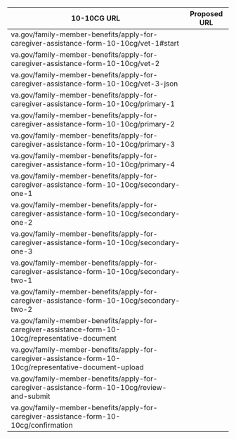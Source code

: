 |10-10CG URL| Proposed URL|
|----------------|----------------------|
|va.gov/family-member-benefits/apply-for-caregiver-assistance-form-10-10cg/vet-1#start| |
|va.gov/family-member-benefits/apply-for-caregiver-assistance-form-10-10cg/vet-2| |
|va.gov/family-member-benefits/apply-for-caregiver-assistance-form-10-10cg/vet-3-json| |
|va.gov/family-member-benefits/apply-for-caregiver-assistance-form-10-10cg/primary-1| |
|va.gov/family-member-benefits/apply-for-caregiver-assistance-form-10-10cg/primary-2| |
|va.gov/family-member-benefits/apply-for-caregiver-assistance-form-10-10cg/primary-3| |
|va.gov/family-member-benefits/apply-for-caregiver-assistance-form-10-10cg/primary-4| |
|va.gov/family-member-benefits/apply-for-caregiver-assistance-form-10-10cg/secondary-one-1| |
|va.gov/family-member-benefits/apply-for-caregiver-assistance-form-10-10cg/secondary-one-2| |
|va.gov/family-member-benefits/apply-for-caregiver-assistance-form-10-10cg/secondary-one-3| |
|va.gov/family-member-benefits/apply-for-caregiver-assistance-form-10-10cg/secondary-two-1| |
|va.gov/family-member-benefits/apply-for-caregiver-assistance-form-10-10cg/secondary-two-2| |
|va.gov/family-member-benefits/apply-for-caregiver-assistance-form-10-10cg/representative-document| |
|va.gov/family-member-benefits/apply-for-caregiver-assistance-form-10-10cg/representative-document-upload| |
|va.gov/family-member-benefits/apply-for-caregiver-assistance-form-10-10cg/review-and-submit| |
|va.gov/family-member-benefits/apply-for-caregiver-assistance-form-10-10cg/confirmation| |
